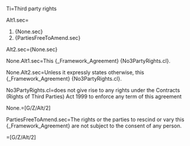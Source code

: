 Ti=Third party rights

Alt1.sec=<ol><li>{None.sec}<li>{PartiesFreeToAmend.sec}</ol>

Alt2.sec={None.sec}

None.Alt1.sec=This {_Framework_Agreement} {No3PartyRights.cl}.

None.Alt2.sec=Unless it expressly states otherwise, this {_Framework_Agreement} {No3PartyRights.cl}.

No3PartyRights.cl=does not give rise to any rights under the Contracts (Rights of Third Parties) Act 1999 to enforce any term of this agreement

None.=[G/Z/Alt/2]

PartiesFreeToAmend.sec=The rights or the parties to rescind or vary this {_Framework_Agreement} are not subject to the consent of any person.

=[G/Z/Alt/2]
